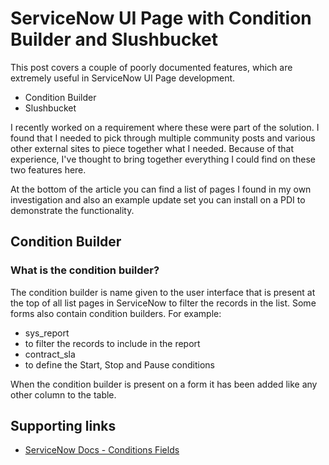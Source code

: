 # ServiceNow UI Page with Condition Builder and Slushbucket
This post covers a couple of poorly documented features, which are extremely useful in ServiceNow UI Page development.
 - Condition Builder
 - Slushbucket

I recently worked on a requirement where these were part of the solution. I found that I needed to pick through multiple community posts and various other external sites to piece together what I needed. Because of that experience, I've thought to bring together everything I could find on these two features here.

At the bottom of the article you can find a list of pages I found in my own investigation and also an example update set you can install on a PDI to demonstrate the functionality.

## Condition Builder
### What is the condition builder?
The condition builder is name given to the user interface that is present at the top of all list pages in ServiceNow to filter the records in the list.
Some forms also contain condition builders. For example:
 - sys_report
  - to filter the records to include in the report 
 - contract_sla
  - to define the Start, Stop and Pause conditions

When the condition builder is present on a form it has been added like any other column to the table.

## Supporting links
 - [ServiceNow Docs - Conditions Fields](https://docs.servicenow.com/bundle/tokyo-platform-administration/page/administer/field-administration/concept/condition-field-types.html)

